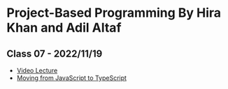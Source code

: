 # Project-Based Programming By Hira Khan and Adil Altaf

## Class 07 - 2022/11/19

- [Video Lecture](https://youtu.be/6lGNdgXYKkU)
- [Moving from JavaScript to TypeScript](https://docs.google.com/presentation/d/1d8PegahLtjalben8P8zYTX8xaJQD_UWPyCSG-m9IlGo/edit#slide=id.gc6f919934_0_0)
